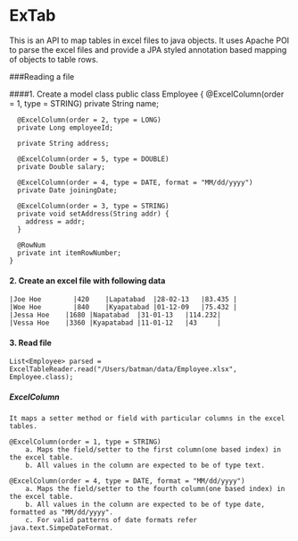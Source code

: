 ExTab
=====
This is an API to map tables in excel files to java objects. It uses Apache POI to parse the excel files and provide a JPA styled annotation 
based mapping of objects to table rows.

###Reading a file

####1. Create a model class
    public class Employee {
      @ExcelColumn(order = 1, type = STRING)
      private String name;
  
      @ExcelColumn(order = 2, type = LONG)
      private Long employeeId;
  
      private String address;
  
      @ExcelColumn(order = 5, type = DOUBLE)
      private Double salary;
  
      @ExcelColumn(order = 4, type = DATE, format = "MM/dd/yyyy")
      private Date joiningDate;
  
      @ExcelColumn(order = 3, type = STRING)
      private void setAddress(String addr) {
        address = addr;
      }
  
      @RowNum
      private int itemRowNumber;
    }

#### 2. Create an excel file with following data
	|Joe Hoe	    |420	|Lapatabad	|28-02-13	|83.435 |
	|Woe Hoe	    |840	|Kyapatabad	|01-12-09	|75.432 |
	|Jessa Hoe	  |1680	|Napatabad	|31-01-13	|114.232|
	|Vessa Hoe	  |3360	|Kyapatabad	|11-01-12	|43     |

#### 3. Read file
    List<Employee> parsed = ExcelTableReader.read("/Users/batman/data/Employee.xlsx", Employee.class);

##### ExcelColumn
	It maps a setter method or field with particular columns in the excel tables.
 
	@ExcelColumn(order = 1, type = STRING)
		a. Maps the field/setter to the first column(one based index) in the excel table.
  		b. All values in the column are expected to be of type text.

  	@ExcelColumn(order = 4, type = DATE, format = "MM/dd/yyyy")
  		a. Maps the field/setter to the fourth column(one based index) in the excel table.
  		b. All values in the column are expected to be of type date, formatted as "MM/dd/yyyy".
  		c. For valid patterns of date formats refer java.text.SimpeDateFormat.
